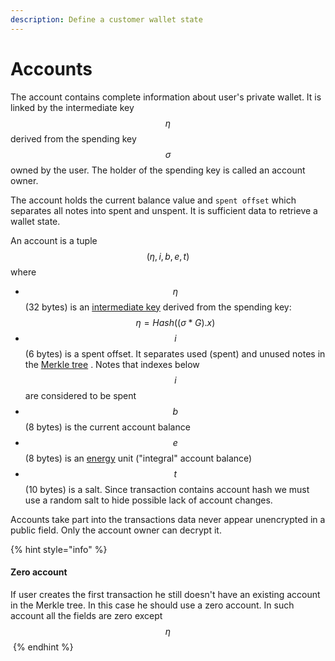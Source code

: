 ```yaml
---
description: Define a customer wallet state
---
```


# Accounts

The account contains complete information about user's private wallet. It is linked by the intermediate key $$\eta$$ derived from the spending key $$\sigma$$owned by the user. The holder of the spending key is called an account owner.

The account holds the current balance value and `spent offset` which separates all notes into spent and unspent. It is sufficient data to retrieve a wallet state.

An account is a tuple $$(\eta, i, b, e, t)$$ where

* $$\eta$$ (32 bytes) is an [intermediate key](../zkbob-keys/) derived from the spending key: $$\eta = Hash((\sigma*G).x)$$
* $$i$$(6 bytes) is a spent offset. It separates used (spent) and unused notes in the [Merkle tree](../untitled/) . Notes that indexes below $$i$$ are considered to be spent
* $$b$$(8 bytes) is the current account balance
* $$e$$(8 bytes) is an [energy](../energy-token.md) unit ("integral" account balance)
* $$t$$(10 bytes) is a salt. Since transaction contains account hash we must use a random salt to hide possible lack of account changes.

Accounts take part into the transactions data never appear unencrypted in a public field. Only the account owner can decrypt it.

{% hint style="info" %}
#### Zero account

If user creates the first transaction he still doesn't have an existing account in the Merkle tree. In this case he should use a zero account. In such account all the fields are zero except $$\eta$$​
{% endhint %}
